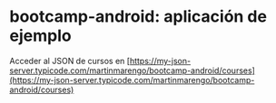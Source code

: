 # bootcamp-android: aplicación de ejemplo

Acceder al JSON de cursos en [https://my-json-server.typicode.com/martinmarengo/bootcamp-android/courses](https://my-json-server.typicode.com/martinmarengo/bootcamp-android/courses)
